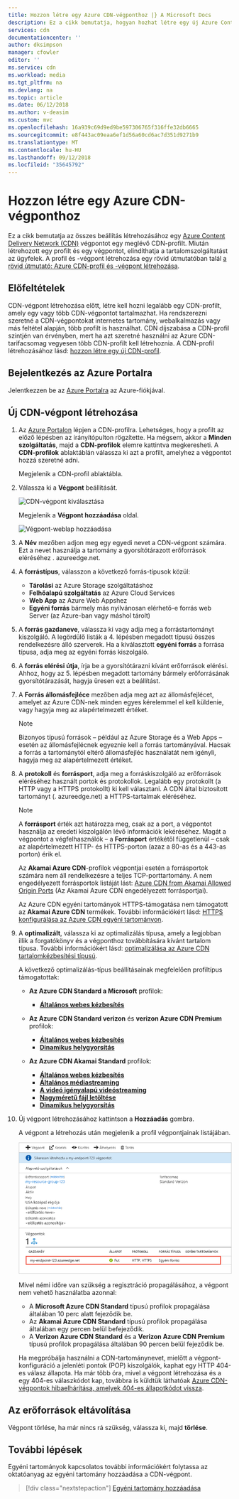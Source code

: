 ```yaml
---
title: Hozzon létre egy Azure CDN-végponthoz |} A Microsoft Docs
description: Ez a cikk bemutatja, hogyan hozhat létre egy új Azure Content Delivery Network (CDN) végpontot, a speciális beállításokat is beleértve.
services: cdn
documentationcenter: ''
author: dksimpson
manager: cfowler
editor: ''
ms.service: cdn
ms.workload: media
ms.tgt_pltfrm: na
ms.devlang: na
ms.topic: article
ms.date: 06/12/2018
ms.author: v-deasim
ms.custom: mvc
ms.openlocfilehash: 16a939c69d9ed9be597306765f316ffe32db6665
ms.sourcegitcommit: e8f443ac09eaa6ef1d56a60cd6ac7d351d9271b9
ms.translationtype: MT
ms.contentlocale: hu-HU
ms.lasthandoff: 09/12/2018
ms.locfileid: "35645792"
---
```

# <a name="create-an-azure-cdn-endpoint"></a>Hozzon létre egy Azure CDN-végponthoz
Ez a cikk bemutatja az összes beállítás létrehozásához egy [Azure Content Delivery Network (CDN)](cdn-overview.md) végpontot egy meglévő CDN-profilt. Miután létrehozott egy profilt és egy végpontot, elindíthatja a tartalomszolgáltatást az ügyfelek. A profil és -végpont létrehozása egy rövid útmutatóban talál [a rövid útmutató: Azure CDN-profil és -végpont létrehozása](cdn-create-new-endpoint.md).

## <a name="prerequisites"></a>Előfeltételek
CDN-végpont létrehozása előtt, létre kell hozni legalább egy CDN-profilt, amely egy vagy több CDN-végpontot tartalmazhat. Ha rendszerezni szeretné a CDN-végpontokat internetes tartomány, webalkalmazás vagy más feltétel alapján, több profilt is használhat. CDN díjszabása a CDN-profil szintjén van érvényben, mert ha azt szeretné használni az Azure CDN-tarifacsomag vegyesen több CDN-profilt kell létrehoznia. A CDN-profil létrehozásához lásd: [hozzon létre egy új CDN-profil](cdn-create-new-endpoint.md#create-a-new-cdn-profile).

## <a name="log-in-to-the-azure-portal"></a>Bejelentkezés az Azure Portalra
Jelentkezzen be az [Azure Portalra](https://portal.azure.com) az Azure-fiókjával.

## <a name="create-a-new-cdn-endpoint"></a>Új CDN-végpont létrehozása

1. Az [Azure Portalon](https://portal.azure.com) lépjen a CDN-profilra. Lehetséges, hogy a profilt az előző lépésben az irányítópulton rögzítette. Ha mégsem, akkor a **Minden szolgáltatás**, majd a **CDN-profilok** elemre kattintva megkeresheti. A **CDN-profilok** ablaktáblán válassza ki azt a profilt, amelyhez a végpontot hozzá szeretné adni. 
   
    Megjelenik a CDN-profil ablaktábla.

2. Válassza ki a **Végpont** beállítását.
   
    ![CDN-végpont kiválasztása](./media/cdn-create-endpoint-how-to/cdn-select-endpoint.png)
   
    Megjelenik a **Végpont hozzáadása** oldal.
   
    ![Végpont-weblap hozzáadása](./media/cdn-create-endpoint-how-to/cdn-add-endpoint-page.png)

3. A **Név** mezőben adjon meg egy egyedi nevet a CDN-végpont számára. Ezt a nevet használja a tartomány a gyorsítótárazott erőforrások eléréséhez _<endpointname>_. azureedge.net.

4. A **forrástípus**, válasszon a következő forrás-típusok közül: 
   - **Tárolási** az Azure Storage szolgáltatáshoz
   - **Felhőalapú szolgáltatás** az Azure Cloud Services
   - **Web App** az Azure Web Appshez
   - **Egyéni forrás** bármely más nyilvánosan elérhető-e forrás web Server (az Azure-ban vagy máshol tárolt)

5. A **forrás gazdaneve**, válassza ki vagy adja meg a forrástartományt kiszolgáló. A legördülő listák a 4. lépésben megadott típusú összes rendelkezésre álló szerverek. Ha a kiválasztott **egyéni forrás** a forrása típusa, adja meg az egyéni forrás kiszolgáló.
    
6. A **forrás elérési útja**, írja be a gyorsítótárazni kívánt erőforrások elérési. Ahhoz, hogy az 5. lépésben megadott tartomány bármely erőforrásának gyorsítótárazását, hagyja üresen ezt a beállítást.
    
7. A **Forrás állomásfejléce** mezőben adja meg azt az állomásfejlécet, amelyet az Azure CDN-nek minden egyes kérelemmel el kell küldenie, vagy hagyja meg az alapértelmezett értéket.
   
   > [!NOTE]
   > Bizonyos típusú források – például az Azure Storage és a Web Apps – esetén az állomásfejlécnek egyeznie kell a forrás tartományával. Hacsak a forrás a tartománytól eltérő állomásfejléc használatát nem igényli, hagyja meg az alapértelmezett értéket.
   > 
    
8. A **protokoll** és **forrásport**, adja meg a forráskiszolgáló az erőforrások eléréséhez használt portok és protokollok. Legalább egy protokollt (a HTTP vagy a HTTPS protokollt) ki kell választani. A CDN által biztosított tartományt (_<endpointname>_. azureedge.net) a HTTPS-tartalmak eléréséhez. 
   
   > [!NOTE]
   > A **forrásport** érték azt határozza meg, csak az a port, a végpontot használja az eredeti kiszolgálón lévő információk lekéréséhez. Magát a végpontot a végfelhasználók – a **Forrásport** értékétől függetlenül – csak az alapértelmezett HTTP- és HTTPS-porton (azaz a 80-as és a 443-as porton) érik el.  
   > 
   > Az **Akamai Azure CDN**-profilok végpontjai esetén a forrásportok számára nem áll rendelkezésre a teljes TCP-porttartomány. A nem engedélyezett forrásportok listáját lást: [Azure CDN from Akamai Allowed Origin Ports](https://msdn.microsoft.com/library/mt757337.aspx) (Az Akamai Azure CDN engedélyezett forrásportjai).  
   > 
   > Az Azure CDN egyéni tartományok HTTPS-támogatása nem támogatott az **Akamai Azure CDN** termékek. További információkért lásd: [HTTPS konfigurálása az Azure CDN egyéni tartományon](cdn-custom-ssl.md).
    
9. A **optimalizált**, válassza ki az optimalizálás típusa, amely a legjobban illik a forgatókönyv és a végponthoz továbbítására kívánt tartalom típusa. További információkért lásd: [optimalizálása az Azure CDN tartalomkézbesítési típusú](cdn-optimization-overview.md).

    A következő optimalizálás-típus beállításainak megfelelően profiltípus támogatottak:
    - **Az Azure CDN Standard a Microsoft** profilok:
       - [**Általános webes kézbesítés**](cdn-optimization-overview.md#general-web-delivery)

    - **Az Azure CDN Standard verizon** és **verizon Azure CDN Premium** profilok:
       - [**Általános webes kézbesítés**](cdn-optimization-overview.md#general-web-delivery)
       - [**Dinamikus helygyorsítás**](cdn-optimization-overview.md#dynamic-site-acceleration)

    - **Az Azure CDN Akamai Standard** profilok:
       - [**Általános webes kézbesítés**](cdn-optimization-overview.md#general-web-delivery)
       - [**Általános médiastreaming**](cdn-optimization-overview.md#general-media-streaming)
       - [**A videó igényalapú videóstreaming**](cdn-optimization-overview.md#video-on-demand-media-streaming)
       - [**Nagyméretű fájl letöltése**](cdn-optimization-overview.md#large-file-download)
       - [**Dinamikus helygyorsítás**](cdn-optimization-overview.md#dynamic-site-acceleration)

10. Új végpont létrehozásához kattintson a **Hozzáadás** gombra.
   
    A végpont a létrehozás után megjelenik a profil végpontjainak listájában.
    
    ![CDN-végpont](./media/cdn-create-new-endpoint/cdn-endpoint-success.png)
    
    Mivel némi időre van szükség a regisztráció propagálásához, a végpont nem vehető használatba azonnal: 
    - A **Microsoft Azure CDN Standard** típusú profilok propagálása általában 10 perc alatt fejeződik be. 
    - Az **Akamai Azure CDN Standard** típusú profilok propagálása általában egy percen belül befejeződik. 
    - A **Verizon Azure CDN Standard** és a **Verizon Azure CDN Premium** típusú profilok propagálása általában 90 percen belül fejeződik be. 
   
    Ha megpróbálja használni a CDN-tartománynevet, mielőtt a végpont-konfiguráció a jelenléti pontok (POP) kiszolgálók, kaphat egy HTTP 404-es válasz állapota. Ha már több óra, mivel a végpont létrehozása és a egy 404-es válaszkódot kap, továbbra is küldtük láthatóak [Azure CDN-végpontok hibaelhárítása, amelyek 404-es állapotkódot vissza](cdn-troubleshoot-endpoint.md).

## <a name="clean-up-resources"></a>Az erőforrások eltávolítása
Végpont törlése, ha már nincs rá szükség, válassza ki, majd **törlése**. 

## <a name="next-steps"></a>További lépések
Egyéni tartományok kapcsolatos további információkért folytassa az oktatóanyag az egyéni tartomány hozzáadása a CDN-végpont.

> [!div class="nextstepaction"]
> [Egyéni tartomány hozzáadása](cdn-map-content-to-custom-domain.md)


